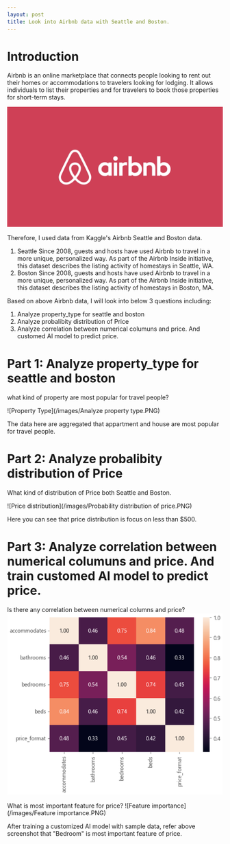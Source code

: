 ```yaml
---
layout: post
title: Look into Airbnb data with Seattle and Boston.
---
```


# Introduction
Airbnb is an online marketplace that connects people looking to rent out their homes or accommodations to travelers looking for lodging. It allows individuals to list their properties and for travelers to book those properties for short-term stays.

![Airbnb](/images/airbnb.jpeg)

Therefore, I used data from Kaggle's Airbnb Seattle and Boston data.
1. Seattle
Since 2008, guests and hosts have used Airbnb to travel in a more unique, personalized way. As part of the Airbnb Inside initiative, this dataset describes the listing activity of homestays in Seattle, WA.
2. Boston
Since 2008, guests and hosts have used Airbnb to travel in a more unique, personalized way. As part of the Airbnb Inside initiative, this dataset describes the listing activity of homestays in Boston, MA.

Based on above Airbnb data, I will look into below 3 questions including:
1. Analyze property_type for seattle and boston
2. Analyze probalibity distribution of Price
3. Analyze correlation between numerical columuns and price. And customed AI model to predict price.


# Part 1: Analyze property_type for seattle and boston
what kind of property are most popular for travel people?

![Property Type](/images/Analyze property type.PNG)

The data here are aggregated that appartment and house are most popular for travel people.


# Part 2: Analyze probalibity distribution of Price
What kind of distribution of Price both Seattle and Boston.

![Price distribution](/images/Probability distribution of price.PNG)

Here you can see that price distribution is focus on less than $500.



# Part 3: Analyze correlation between numerical columuns and price. And train customed AI model to predict price.
Is there any correlation between numerical columns and price?
![Correlation](/images/Correlation.PNG)


What is most important feature for price?
![Feature importance](/images/Feature importance.PNG)

After training a customized AI model with sample data, refer above screenshot that "Bedroom" is most important feature of price.
